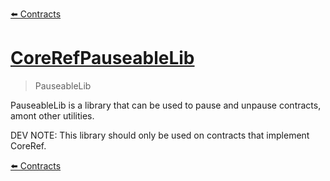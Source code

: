 [⬅️ Contracts](contracts.md)

# [CoreRefPauseableLib](https://github.com/fei-protocol/fei-protocol-core/blob/develop/contracts/utils/CoreRefPauseableLib.sol)

> PauseableLib


PauseableLib is a library that can be used to pause and unpause contracts, amont other utilities.


DEV NOTE: This library should only be used on contracts that implement CoreRef.

[⬅️ Contracts](contracts.md)
